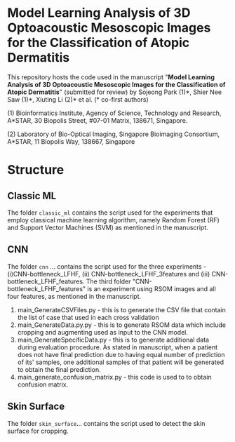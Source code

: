 # Model Learning Analysis of 3D Optoacoustic Mesoscopic Images for the Classification of Atopic Dermatitis
This repository hosts the code used in the manuscript "**Model Learning Analysis of 3D Optoacoustic Mesoscopic Images for the Classification of Atopic Dermatitis**" (submitted for review)
by
Sojeong Park (1)\*, 
Shier Nee Saw (1)\*,
Xiuting Li (2)\*
et al. (\* co-first authors)

(1) Bioinformatics Institute, Agency of Science, Technology and Research, A\*STAR, 30 Biopolis Street, #07-01 Matrix, 138671, Singapore.

(2) Laboratory of Bio-Optical Imaging, Singapore Bioimaging Consortium, A\*STAR, 11 Biopolis Way, 138667, Singapore

# Structure
## Classic ML
The folder ```classic_ml``` contains the script used for the experiments that employ classical machine learning algorithm, namely Random Forest (RF) and Support Vector Machines (SVM) as mentioned in the manuscript.

## CNN
The folder ```cnn``` ... contains the script used for the three experiments - (i)CNN-bottleneck_LFHF, (ii) CNN-bottleneck_LFHF_3features and (iii) CNN-bottleneck_LFHF_features. The third folder "CNN-bottleneck_LFHF_features" is an experiment using RSOM images and all four features, as mentioned in the manuscript. 

1. main_GenerateCSVFiles.py - this is to generate the CSV file that contain the list of case that used in each cross validation
2. main_GenerateData.py.py - this is to generate RSOM data which include cropping and augmenting used as input to the CNN model. 
3. main_GenerateSpecificData.py - this is to generate additional data during evaluation procedure. As stated in manuscript, when a patient does not have final prediction due to having equal number of prediction of its' samples, one additional samples of that patient will be generated to obtain the final prediction. 
4. main_generate_confusion_matrix.py - this code is used to to obtain confusion matrix. 


## Skin Surface
The folder ```skin_surface```... contains the script used to detect the skin surface for cropping.  

